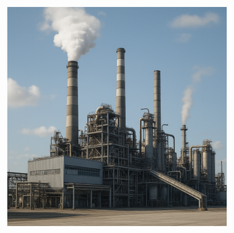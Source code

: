 ![banner](https://github.com/Arthur-Jacint0/sistema_gestao_industria/blob/main/Imagem/ChatGPT%20Image%207%20de%20jul.%20de%202025%2C%2021_10_14.png)
